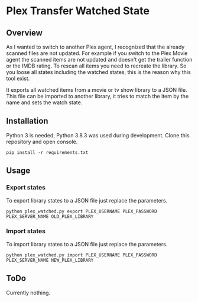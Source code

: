 # Plex Transfer Watched State

## Overview

As I wanted to switch to another Plex agent, I recognized that the already scanned files are not updated. For example if you switch to the Plex Movie agent the scanned items are not updated and doesn't get the trailer function or the IMDB rating. To rescan all items you need to recreate the library. So you loose all states including the watched states, this is the reason why this tool exist.

It exports all watched items from a movie or tv show library to a JSON file. This file can be imported to another library, it tries to match the item by the name and sets the watch state.

## Installation

Python 3 is needed, Python 3.8.3 was used during development.
Clone this repository and open console.

``pip install -r requirements.txt``

## Usage

### Export states

To export library states to a JSON file just replace the parameters.

``python plex_watched.py export PLEX_USERNAME PLEX_PASSWORD PLEX_SERVER_NAME OLD_PLEX_LIBRARY``

### Import states

To import library states to a JSON file just replace the parameters.

``python plex_watched.py import PLEX_USERNAME PLEX_PASSWORD PLEX_SERVER_NAME NEW_PLEX_LIBRARY``

## ToDo

Currently nothing.